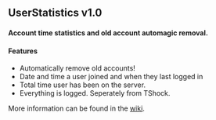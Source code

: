 ## UserStatistics v1.0
#### Account time statistics and old account automagic removal.

#### Features
* Automatically remove old accounts!
* Date and time a user joined and when they last logged in
* Total time user has been on the server.
* Everything is logged. Seperately from TShock.

More information can be found in the [wiki](https://github.com/SnirkImmington/UserStatistics/wiki).
